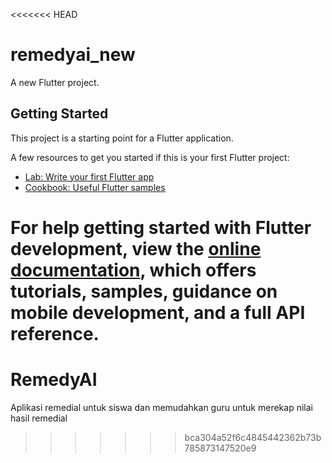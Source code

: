 <<<<<<< HEAD
# remedyai_new

A new Flutter project.

## Getting Started

This project is a starting point for a Flutter application.

A few resources to get you started if this is your first Flutter project:

- [Lab: Write your first Flutter app](https://docs.flutter.dev/get-started/codelab)
- [Cookbook: Useful Flutter samples](https://docs.flutter.dev/cookbook)

For help getting started with Flutter development, view the
[online documentation](https://docs.flutter.dev/), which offers tutorials,
samples, guidance on mobile development, and a full API reference.
=======
# RemedyAI
Aplikasi remedial untuk siswa dan memudahkan guru untuk merekap nilai hasil remedial
>>>>>>> bca304a52f6c4845442362b73b785873147520e9
